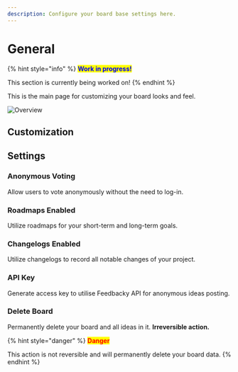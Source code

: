 ```yaml
---
description: Configure your board base settings here.
---
```


# General

{% hint style="info" %}
<mark style="color:blue;">**Work in progress!**</mark>

This section is currently being worked on!
{% endhint %}

This is the main page for customizing your board looks and feel.

![Overview](../.gitbook/assets/admin\_general\_overview.png)

## Customization



## Settings

### Anonymous Voting

Allow users to vote anonymously without the need to log-in.

### Roadmaps Enabled

Utilize roadmaps for your short-term and long-term goals.

### Changelogs Enabled

Utilize changelogs to record all notable changes of your project.

### API Key

Generate access key to utilise Feedbacky API for anonymous ideas posting.

### Delete Board

Permanently delete your board and all ideas in it. **Irreversible action.**

{% hint style="danger" %}
<mark style="color:red;">**Danger**</mark>

This action is not reversible and will permanently delete your board data.
{% endhint %}
